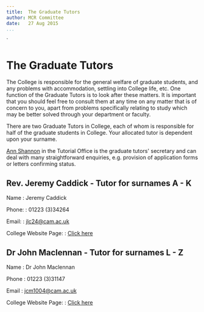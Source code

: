 ```yaml
---
title:  The Graduate Tutors
author: MCR Committee
date:   27 Aug 2015
...
```

`
# The Graduate Tutors

The College is responsible for the general welfare of graduate students,
and any problems with accommodation, settling into College life, etc.
One function of the Graduate Tutors is to look after these matters. It
is important that you should feel free to consult them at any time on
any matter that is of concern to you, apart from problems specifically
relating to study which may be better solved through your department or
faculty.

There are two Graduate Tutors in College, each of whom is responsible
for half of the graduate students in College. Your allocated tutor is
dependent upon your surname.

[Ann Shannon](mailto:ams34@emma.cam.ac.uk) in the Tutorial Office is the
graduate tutors' secretary and can deal with many straightforward
enquiries, e.g. provision of application forms or letters confirming
status.

## Rev. Jeremy Caddick - Tutor for surnames A - K

Name
:   Jeremy Caddick

Phone: 
:   01223 (3)34264

Email: 
:   <jlc24@cam.ac.uk>

College Website Page: 
:   [Click
    here](http://www.emma.cam.ac.uk/teaching/fellows/display/?fellow=93 "Jeremy Caddick")

## Dr John Maclennan - Tutor for surnames L - Z

Name
:   Dr John Maclennan

Phone
:   01223 (3)31147

Email
:   <jcm1004@cam.ac.uk>

College Website Page: 
:   [Click
    here](http://www.emma.cam.ac.uk/teaching/fellows/display/?fellow=222 "Jeremy Caddick")


